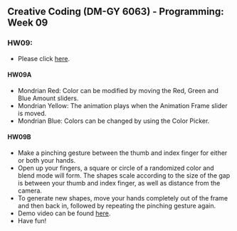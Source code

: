 ## Creative Coding (DM-GY 6063) - Programming: Week 09

### HW09:
- Please click [here](https://lauren-tsao-dm-gy-6063-2024fall-b.github.io/HW09/).

#### HW09A
- Mondrian Red: Color can be modified by moving the Red, Green and Blue Amount sliders.
- Mondrian Yellow: The animation plays when the Animation Frame slider is moved.
- Mondrian Blue: Colors can be changed by using the Color Picker.

#### HW09B
- Make a pinching gesture between the thumb and index finger for either or both your hands.
- Open up your fingers, a square or circle of a randomized color and blend mode will form. The shapes scale according to the size of the gap is between your thumb and index finger, as well as distance from the camera.
- To generate new shapes, move your hands completely out of the frame and then back in, followed by repeating the pinching gesture again.
- Demo video can be found [here](https://drive.google.com/file/d/1g1bWzyEPrzzbnQOxlNhNeb0TrSW2aINS/view?usp=sharing).
- Have fun!